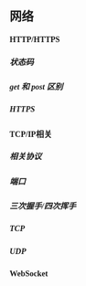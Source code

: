 <font face="黑体">

## 网络

#### HTTP/HTTPS

##### 状态码

##### get 和 post 区别

##### HTTPS



#### TCP/IP相关

##### 相关协议

##### 端口

##### 三次握手/四次挥手

##### TCP

##### UDP


#### WebSocket



</font>